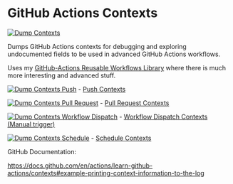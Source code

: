 # GitHub Actions Contexts

[![Dump Contexts](https://github.com/HariSekhon/GitHub-Actions-Contexts/actions/workflows/dump_contexts.yaml/badge.svg)](https://github.com/HariSekhon/GitHub-Actions-Contexts/actions/workflows/dump_contexts.yaml)

Dumps GitHub Actions contexts for debugging and exploring undocumented fields to be used in advanced GitHub Actions workflows.

Uses my [GitHub-Actions Reusable Workflows Library](https://github.com/HariSekhon/GitHub-Actions) where there is much more interesting and advanced stuff.


[![Dump Contexts Push](https://github.com/HariSekhon/GitHub-Actions-Contexts/actions/workflows/dump_contexts.yaml/badge.svg?event=push)](https://github.com/HariSekhon/GitHub-Actions-Contexts/actions/workflows/dump_contexts.yaml?event=push) - [Push Contexts](https://github.com/HariSekhon/GitHub-Actions-Contexts/actions/workflows/dump_contexts.yaml?event=push)

[![Dump Contexts Pull Request](https://github.com/HariSekhon/GitHub-Actions-Contexts/actions/workflows/dump_contexts.yaml/badge.svg?event=pull_request)](https://github.com/HariSekhon/GitHub-Actions-Contexts/actions/workflows/dump_contexts.yaml?event=pull_request) - [Pull Request Contexts](https://github.com/HariSekhon/GitHub-Actions-Contexts/actions/workflows/dump_contexts.yaml?event=pull_request)

[![Dump Contexts Workflow Dispatch](https://github.com/HariSekhon/GitHub-Actions-Contexts/actions/workflows/dump_contexts.yaml/badge.svg?event=workflow_dispatch)](https://github.com/HariSekhon/GitHub-Actions-Contexts/actions/workflows/dump_contexts.yaml?event=workflow_dispatch) - [Workflow Dispatch Contexts (Manual trigger)](https://github.com/HariSekhon/GitHub-Actions-Contexts/actions/workflows/dump_contexts.yaml?event=workflow_dispatch)

[![Dump Contexts Schedule](https://github.com/HariSekhon/GitHub-Actions-Contexts/actions/workflows/dump_contexts.yaml/badge.svg?event=schedule)](https://github.com/HariSekhon/GitHub-Actions-Contexts/actions/workflows/dump_contexts.yaml?event=schedule) - [Schedule Contexts](https://github.com/HariSekhon/GitHub-Actions-Contexts/actions/workflows/dump_contexts.yamlevent=schedule)


GitHub Documentation:

https://docs.github.com/en/actions/learn-github-actions/contexts#example-printing-context-information-to-the-log
